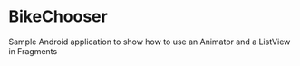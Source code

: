 # BikeChooser
Sample Android application to show how to use an Animator and a ListView in Fragments
